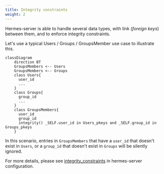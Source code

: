 ```yaml
---
title: Integrity constraints
weight: 2
---
```


Hermes-server is able to handle several data types, with link (*foreign keys*) between them, and to enforce integrity constraints.

Let's use a typical Users / Groups / GroupsMember use case to illustrate this.

```mermaid
classDiagram
    direction BT
    GroupsMembers <-- Users
    GroupsMembers <-- Groups
    class Users{
      user_id
      ...
    }
    class Groups{
      group_id
      ...
    }
    class GroupsMembers{
      user_id
      group_id
      integrity() _SELF.user_id in Users_pkeys and _SELF.group_id in Groups_pkeys
    }
```

In this scenario, entries in `GroupsMembers` that have a `user_id` that doesn't exist in `Users`, or a `group_id` that doesn't exist in `Groups` will be silently ignored.

For more details, please see [integrity_constraints](../../../setup/configuration/hermes-server/#hermes-server.datamodel.data-type-name.integrity_constraints) in hermes-server configuration.
